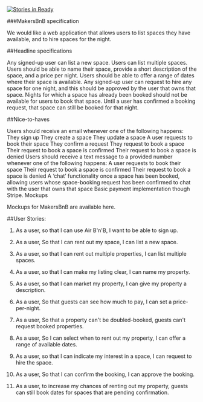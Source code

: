 [![Stories in Ready](https://badge.waffle.io/w-schwier/makersbnb.png?label=ready&title=Ready)](http://waffle.io/w-schwier/makersbnb)


###MakersBnB specification

We would like a web application that allows users to list spaces they have available, and to hire spaces for the night.

##Headline specifications

Any signed-up user can list a new space.
Users can list multiple spaces.
Users should be able to name their space, provide a short description of the space, and a price per night.
Users should be able to offer a range of dates where their space is available.
Any signed-up user can request to hire any space for one night, and this should be approved by the user that owns that space.
Nights for which a space has already been booked should not be available for users to book that space.
Until a user has confirmed a booking request, that space can still be booked for that night.

##Nice-to-haves

Users should receive an email whenever one of the following happens:
They sign up
They create a space
They update a space
A user requests to book their space
They confirm a request
They request to book a space
Their request to book a space is confirmed
Their request to book a space is denied
Users should receive a text message to a provided number whenever one of the following happens:
A user requests to book their space
Their request to book a space is confirmed
Their request to book a space is denied
A ‘chat’ functionality once a space has been booked, allowing users whose space-booking request has been confirmed to chat with the user that owns that space
Basic payment implementation though Stripe.
Mockups

Mockups for MakersBnB are available here.

##User Stories:

1.  As a user,
    so that I can use Air B'n'B,
    I want to be able to sign up.

2.  As a user,
    So that I can rent out my space,
    I can list a new space.

3.  As a user,
    so that I can rent out multiple properties,
    I can list multiple spaces.

4.  As a user,
    so that I can make my listing clear,
    I can name my property.

5.  As a user,
    so that I can market my property,
    I can give my property a description.

6.  As a user,
    So that guests can see how much to pay,
    I can set a price-per-night.

7.  As a user,
    So that a property can't be doubled-booked,
    guests can't request booked properties.

8.  As a user,
    So I can select when to rent out my property,
    I can offer a range of available dates.

9.  As a user,
    so that I can indicate my interest in a space,
    I can request to hire the space.

10. As a user,
    So that I can confirm the booking,
    I can approve the booking.

11. As a user,
    to increase my chances of renting out my property,
    guests can still book dates for spaces that are pending confirmation.
